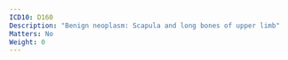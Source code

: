 ```yaml
---
ICD10: D160
Description: "Benign neoplasm: Scapula and long bones of upper limb"
Matters: No
Weight: 0
---
```


